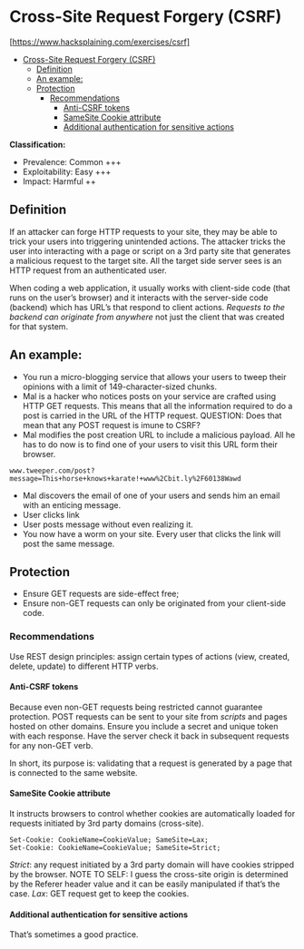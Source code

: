 # Cross-Site Request Forgery (CSRF)
[https://www.hacksplaining.com/exercises/csrf]

<!-- TOC -->

- [Cross-Site Request Forgery (CSRF)](#cross-site-request-forgery-csrf)
    - [Definition](#definition)
    - [An example:](#an-example)
    - [Protection](#protection)
        - [Recommendations](#recommendations)
            - [Anti-CSRF tokens](#anti-csrf-tokens)
            - [SameSite Cookie attribute](#samesite-cookie-attribute)
            - [Additional authentication for sensitive actions](#additional-authentication-for-sensitive-actions)

<!-- /TOC -->

**Classification:**
- Prevalence: Common +++
- Exploitability: Easy +++
- Impact: Harmful ++

## Definition
If an attacker can forge HTTP requests to your site, they may be able to trick your users into triggering unintended actions. The attacker tricks the user into interacting with a page or script on a 3rd party site that generates a malicious request to the target site. All the target side server sees is an HTTP request from an authenticated user.

When coding a web application, it usually works with client-side code (that runs on the user’s browser) and it interacts with the server-side code (backend) which has URL’s that respond to client actions. *Requests to the backend can originate from anywhere* not just the client that was created for that system.

## An example:
* You run a micro-blogging service that allows your users to tweep their opinions with a limit of 149-character-sized chunks.
* Mal is a hacker who notices posts on your service are crafted using HTTP GET requests. This means that all the information required to do a post is carried in the URL of the HTTP request. QUESTION: Does that mean that any POST request is imune to CSRF?
* Mal modifies the post creation URL to include a malicious payload. All he has to do now is to find one of your users to visit this URL form their browser.
```
www.tweeper.com/post?message=This+horse+knows+karate!+www%2Cbit.ly%2F60138Wawd
```
* Mal discovers the email of one of your users and sends him an email with an enticing message.
* User clicks link
* User posts message without even realizing it.
* You now have a worm on your site. Every user that clicks the link will post the same message.

## Protection

* Ensure GET requests are side-effect free;
* Ensure non-GET requests can only be originated from your client-side code.

### Recommendations
Use REST design principles: assign certain types of actions (view, created, delete, update) to different HTTP verbs.

#### Anti-CSRF tokens
Because even non-GET requests being restricted cannot guarantee protection. POST requests can be sent to your site from *scripts* and pages hosted on other domains. Ensure you include a secret and unique token with each response. Have the server check it back in subsequent requests for any non-GET verb.

In short, its purpose is: validating that a request is generated by a page that is connected to the same website.

#### SameSite Cookie attribute
It instructs browsers to control whether cookies are automatically loaded for requests initiated by 3rd party domains (cross-site).
```
Set-Cookie: CookieName=CookieValue; SameSite=Lax;
Set-Cookie: CookieName=CookieValue; SameSite=Strict;
```

*Strict*: any request initiated by a 3rd party domain will have cookies stripped by the browser. NOTE TO SELF: I guess the cross-site origin is determined by the Referer header value and it can be easily manipulated if that’s the case.
*Lax*: GET request get to keep the cookies.

#### Additional authentication for sensitive actions
That’s sometimes a good practice.